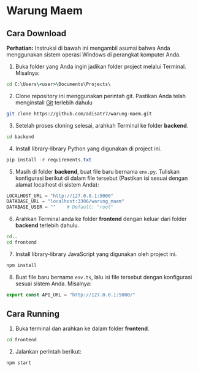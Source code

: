 # Warung Maem

## Cara Download

**Perhatian:** Instruksi di bawah ini mengambil asumsi bahwa Anda menggunakan sistem operasi Windows di perangkat komputer Anda.

1. Buka folder yang Anda ingin jadikan folder project melalui Terminal. Misalnya:

```cmd
cd C:\Users\<user>\Documents\Projects\
```

2. Clone repository ini menggunakan perintah git. Pastikan Anda telah menginstall [Git](https://git-scm.com/downloads) terlebih dahulu

```bash
git clone https://github.com/adisatr7/warung-maem.git
```

3. Setelah proses cloning selesai, arahkah Terminal ke folder **backend**.

```cmd
cd backend
```

4. Install library-library Python yang digunakan di project ini.

```powershell
pip install -r requirements.txt
```

5. Masih di folder **backend**, buat file baru bernama `env.py`. Tuliskan konfigurasi berikut di dalam file tersebut (Pastikan isi sesuai dengan alamat localhost di sistem Anda):

```python
LOCALHOST_URL = "http://127.0.0.1:5000"
DATABASE_URL = "localhost:3306/warung_maem"
DATABASE_USER = ""    # Default: "root"
```

6. Arahkan Terminal anda ke folder **frontend** dengan keluar dari folder **backend** terlebih dahulu.

```cmd
cd..
cd frontend
```

7. Install library-library JavaScript yang digunakan oleh project ini.

```cmd
npm install
```

8. Buat file baru bername `env.ts`, lalu isi file tersebut dengan konfigurasi sesuai sistem Anda. Misalnya:

```ts
export const API_URL = "http://127.0.0.1:5000/"
```

## Cara Running

1. Buka terminal dan arahkan ke dalam folder **frontend**.

```cmd
cd frontend
```

2. Jalankan perintah berikut:

```cmd
npm start
```
